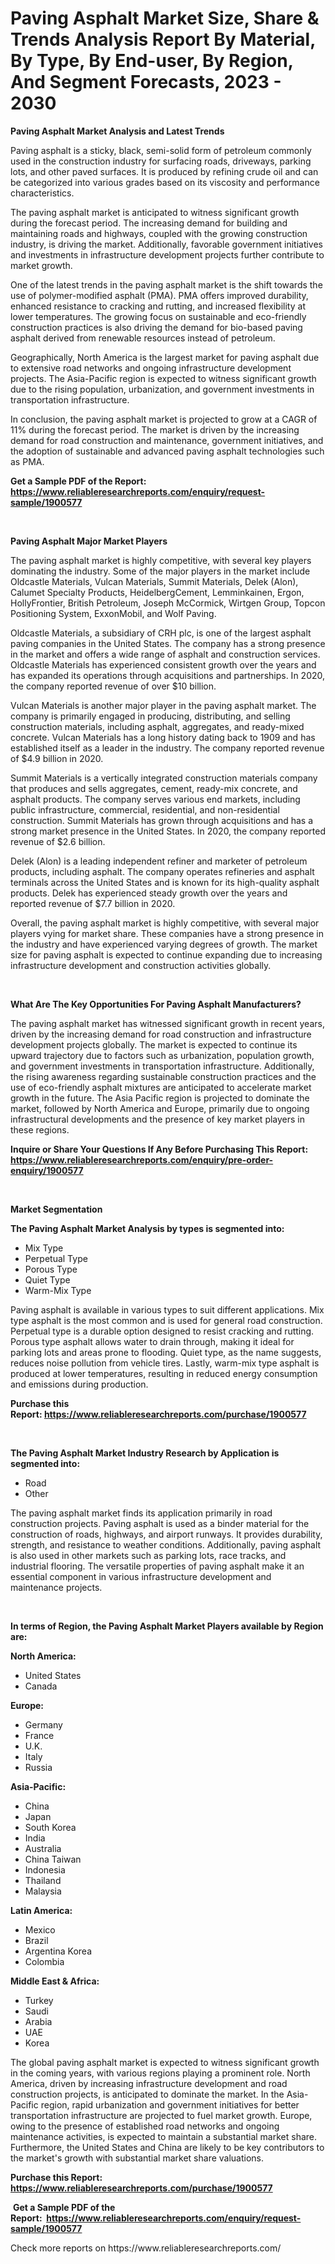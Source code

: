 <p><h1>Paving Asphalt Market Size, Share & Trends Analysis Report By Material, By Type, By End-user, By Region, And Segment Forecasts, 2023 - 2030</h1></p><p><strong>Paving Asphalt Market Analysis and Latest Trends</strong></p>
<p><p>Paving asphalt is a sticky, black, semi-solid form of petroleum commonly used in the construction industry for surfacing roads, driveways, parking lots, and other paved surfaces. It is produced by refining crude oil and can be categorized into various grades based on its viscosity and performance characteristics.</p><p>The paving asphalt market is anticipated to witness significant growth during the forecast period. The increasing demand for building and maintaining roads and highways, coupled with the growing construction industry, is driving the market. Additionally, favorable government initiatives and investments in infrastructure development projects further contribute to market growth.</p><p>One of the latest trends in the paving asphalt market is the shift towards the use of polymer-modified asphalt (PMA). PMA offers improved durability, enhanced resistance to cracking and rutting, and increased flexibility at lower temperatures. The growing focus on sustainable and eco-friendly construction practices is also driving the demand for bio-based paving asphalt derived from renewable resources instead of petroleum.</p><p>Geographically, North America is the largest market for paving asphalt due to extensive road networks and ongoing infrastructure development projects. The Asia-Pacific region is expected to witness significant growth due to the rising population, urbanization, and government investments in transportation infrastructure.</p><p>In conclusion, the paving asphalt market is projected to grow at a CAGR of 11% during the forecast period. The market is driven by the increasing demand for road construction and maintenance, government initiatives, and the adoption of sustainable and advanced paving asphalt technologies such as PMA.</p></p>
<p><strong>Get a Sample PDF of the Report:&nbsp; <a href="https://www.reliableresearchreports.com/enquiry/request-sample/1900577">https://www.reliableresearchreports.com/enquiry/request-sample/1900577</a></strong></p>
<p>&nbsp;</p>
<p><strong>Paving Asphalt Major Market Players</strong></p>
<p><p>The paving asphalt market is highly competitive, with several key players dominating the industry. Some of the major players in the market include Oldcastle Materials, Vulcan Materials, Summit Materials, Delek (Alon), Calumet Specialty Products, HeidelbergCement, Lemminkainen, Ergon, HollyFrontier, British Petroleum, Joseph McCormick, Wirtgen Group, Topcon Positioning System, ExxonMobil, and Wolf Paving.</p><p>Oldcastle Materials, a subsidiary of CRH plc, is one of the largest asphalt paving companies in the United States. The company has a strong presence in the market and offers a wide range of asphalt and construction services. Oldcastle Materials has experienced consistent growth over the years and has expanded its operations through acquisitions and partnerships. In 2020, the company reported revenue of over $10 billion.</p><p>Vulcan Materials is another major player in the paving asphalt market. The company is primarily engaged in producing, distributing, and selling construction materials, including asphalt, aggregates, and ready-mixed concrete. Vulcan Materials has a long history dating back to 1909 and has established itself as a leader in the industry. The company reported revenue of $4.9 billion in 2020.</p><p>Summit Materials is a vertically integrated construction materials company that produces and sells aggregates, cement, ready-mix concrete, and asphalt products. The company serves various end markets, including public infrastructure, commercial, residential, and non-residential construction. Summit Materials has grown through acquisitions and has a strong market presence in the United States. In 2020, the company reported revenue of $2.6 billion.</p><p>Delek (Alon) is a leading independent refiner and marketer of petroleum products, including asphalt. The company operates refineries and asphalt terminals across the United States and is known for its high-quality asphalt products. Delek has experienced steady growth over the years and reported revenue of $7.7 billion in 2020.</p><p>Overall, the paving asphalt market is highly competitive, with several major players vying for market share. These companies have a strong presence in the industry and have experienced varying degrees of growth. The market size for paving asphalt is expected to continue expanding due to increasing infrastructure development and construction activities globally.</p></p>
<p>&nbsp;</p>
<p><strong>What Are The Key Opportunities For Paving Asphalt Manufacturers?</strong></p>
<p><p>The paving asphalt market has witnessed significant growth in recent years, driven by the increasing demand for road construction and infrastructure development projects globally. The market is expected to continue its upward trajectory due to factors such as urbanization, population growth, and government investments in transportation infrastructure. Additionally, the rising awareness regarding sustainable construction practices and the use of eco-friendly asphalt mixtures are anticipated to accelerate market growth in the future. The Asia Pacific region is projected to dominate the market, followed by North America and Europe, primarily due to ongoing infrastructural developments and the presence of key market players in these regions.</p></p>
<p><strong>Inquire or Share Your Questions If Any Before Purchasing This Report: <a href="https://www.reliableresearchreports.com/enquiry/pre-order-enquiry/1900577">https://www.reliableresearchreports.com/enquiry/pre-order-enquiry/1900577</a></strong></p>
<p>&nbsp;</p>
<p><strong>Market Segmentation</strong></p>
<p><strong>The Paving Asphalt Market Analysis by types is segmented into:</strong></p>
<p><ul><li>Mix Type</li><li>Perpetual Type</li><li>Porous Type</li><li>Quiet Type</li><li>Warm-Mix Type</li></ul></p>
<p><p>Paving asphalt is available in various types to suit different applications. Mix type asphalt is the most common and is used for general road construction. Perpetual type is a durable option designed to resist cracking and rutting. Porous type asphalt allows water to drain through, making it ideal for parking lots and areas prone to flooding. Quiet type, as the name suggests, reduces noise pollution from vehicle tires. Lastly, warm-mix type asphalt is produced at lower temperatures, resulting in reduced energy consumption and emissions during production.</p></p>
<p><strong>Purchase this Report:&nbsp;<a href="https://www.reliableresearchreports.com/purchase/1900577">https://www.reliableresearchreports.com/purchase/1900577</a></strong></p>
<p>&nbsp;</p>
<p><strong>The Paving Asphalt Market Industry Research by Application is segmented into:</strong></p>
<p><ul><li>Road</li><li>Other</li></ul></p>
<p><p>The paving asphalt market finds its application primarily in road construction projects. Paving asphalt is used as a binder material for the construction of roads, highways, and airport runways. It provides durability, strength, and resistance to weather conditions. Additionally, paving asphalt is also used in other markets such as parking lots, race tracks, and industrial flooring. The versatile properties of paving asphalt make it an essential component in various infrastructure development and maintenance projects.</p></p>
<p>&nbsp;</p>
<p><strong>In terms of Region, the Paving Asphalt Market Players available by Region are:</strong></p>
<p>
    <p> <strong> North America: </strong>
        <ul>
            <li>United States</li>
            <li>Canada</li>
        </ul>
        </p> 
    <p> <strong> Europe: </strong>
        <ul>
            <li>Germany</li>
            <li>France</li>
            <li>U.K.</li>
            <li>Italy</li>
            <li>Russia</li>
        </ul>
        </p> 
    <p> <strong> Asia-Pacific: </strong>
        <ul>
            <li>China</li>
            <li>Japan</li>
            <li>South Korea</li>
            <li>India</li>
            <li>Australia</li>
            <li>China Taiwan</li>
            <li>Indonesia</li>
            <li>Thailand</li>
            <li>Malaysia</li>
        </ul>
        </p> 
    <p> <strong> Latin America: </strong>
        <ul>
            <li>Mexico</li>
            <li>Brazil</li>
            <li>Argentina Korea</li>
            <li>Colombia</li>
        </ul>
        </p> 
    <p> <strong> Middle East & Africa: </strong>
        <ul>
            <li>Turkey</li>
            <li>Saudi</li>
            <li>Arabia</li>
            <li>UAE</li>
            <li>Korea</li>
        </ul>
    </p>
    </p>
<p><p>The global paving asphalt market is expected to witness significant growth in the coming years, with various regions playing a prominent role. North America, driven by increasing infrastructure development and road construction projects, is anticipated to dominate the market. In the Asia-Pacific region, rapid urbanization and government initiatives for better transportation infrastructure are projected to fuel market growth. Europe, owing to the presence of established road networks and ongoing maintenance activities, is expected to maintain a substantial market share. Furthermore, the United States and China are likely to be key contributors to the market's growth with substantial market share valuations.</p></p>
<p><strong>Purchase this Report: <a href="https://www.reliableresearchreports.com/purchase/1900577">https://www.reliableresearchreports.com/purchase/1900577</a></strong></p>
<p>&nbsp;<strong>Get a Sample PDF of the Report:&nbsp;&nbsp;<a href="https://www.reliableresearchreports.com/enquiry/request-sample/1900577">https://www.reliableresearchreports.com/enquiry/request-sample/1900577</a></strong></p>
<p><strong></strong></p>
<p>Check more reports on https://www.reliableresearchreports.com/</p>